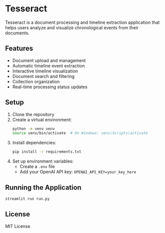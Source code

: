 # Tesseract

Tesseract is a document processing and timeline extraction application that helps users analyze and visualize chronological events from their documents.

## Features

- Document upload and management
- Automatic timeline event extraction
- Interactive timeline visualization
- Document search and filtering
- Collection organization
- Real-time processing status updates

## Setup

1. Clone the repository
2. Create a virtual environment:
   ```bash
   python -m venv venv
   source venv/bin/activate  # On Windows: venv\Scripts\activate
   ```
3. Install dependencies:
   ```bash
   pip install -r requirements.txt
   ```
4. Set up environment variables:
   - Create a `.env` file
   - Add your OpenAI API key: `OPENAI_API_KEY=your_key_here`

## Running the Application

```bash
streamlit run run.py
```

## License

MIT License 